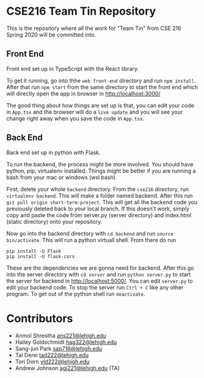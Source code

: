 # CSE216 Team Tin Repository
This is the repository where all the work for "Team Tin" from CSE 216 Spring 2020 will be committed into.

## Front End
Front end set up in TypeScript with the React library.

To get it running, go into thhe `web front-end` directory and run `npm install`.
After that run `npm start` from the same directory to start the front end which
will directly open the app in browser in [http://localhost:3000/](http://localhost:3000/)

The good thing about how things are set up is that, you can edit your code in 
`App.tsx` and the browser will do a `live update` and you will see your change 
right away when you save the code in `App.tsx`.

## Back End
Back end set up in python with Flask.

To run the backend, the process might be more involved. You should have python,
pip, virtualenv installed. Things might be better if you are running a bash from
your mac or windows (wsl bash).

First, delete your whole `backend` directory. From the `cse216` directory, run
`virtualenv backend`. This will make a folder named backend. After this run
`git pull origin short-term-project`. This will get all the backend code you previously
deleted back to your local branch. If this doesn't work, simply copy and paste the code
from server.py (server directory) and index.html (static directory) onto your repository.

Now go into the backend directory with `cd backend` and run `source bin/activate`.
This will run a python virtuall shell. From there do run
```
pip install -U Flask
pip install -U flask-cors
```
These are the dependencies we are gonna need for backend. After this go into the 
server directory with `cd server` and run `python server.py` to start the server
for backend in [http://localhost:5000/](http://localhost:5000/). You can edit 
`server.py` to edit your backend code. To stop the server run `Ctrl + C` like 
any other program. To get out of the python shell run `deactivate`.

# Contributors
- Anmol Shrestha <ans221@lehigh.edu>
- Hailey Goldschmidt <hag322@lehigh.edu>
- Sang-jun Park <sap716@lehigh.edu>
- Tal Derei <tad222@lehigh.edu>
- Tori Dorn <vld222@lehigh.edu>
- Andrew Johnson <agj221@lehigh.edu> (TA)

